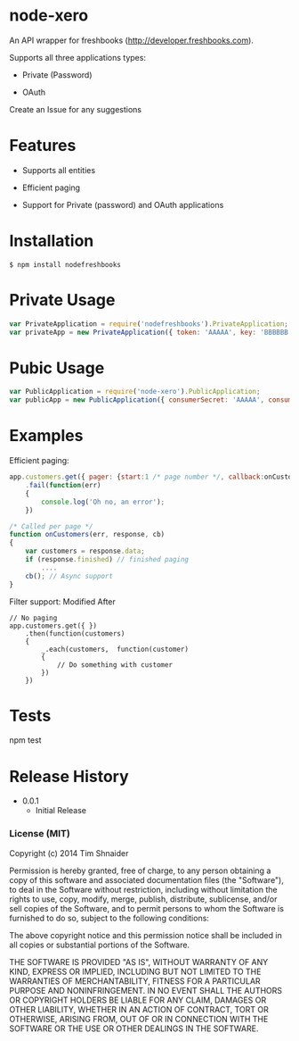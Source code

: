 node-xero
===========
An API wrapper for freshbooks (http://developer.freshbooks.com).

Supports all three applications types:

* Private (Password)

* OAuth

Create an Issue for any suggestions

Features
========
* Supports all entities

* Efficient paging

* Support for Private (password) and OAuth applications


Installation
============

    $ npm install nodefreshbooks


Private Usage
=============
```javascript
var PrivateApplication = require('nodefreshbooks').PrivateApplication;
var privateApp = new PrivateApplication({ token: 'AAAAA', key: 'BBBBBB'});
```


Pubic Usage
=============
```javascript
var PublicApplication = require('node-xero').PublicApplication;
var publicApp = new PublicApplication({ consumerSecret: 'AAAAA', consumerKey: 'BBBBBB'});
```


Examples
========
Efficient paging:

```javascript
app.customers.get({ pager: {start:1 /* page number */, callback:onCustomers}})
    .fail(function(err)
    {
        console.log('Oh no, an error');
    })

/* Called per page */
function onCustomers(err, response, cb)
{
    var customers = response.data;
    if (response.finished) // finished paging
        ....
    cb(); // Async support
}

```

Filter support: Modified After
```
// No paging
app.customers.get({ })
    .then(function(customers)
    {
        _.each(customers,  function(customer)
        {
            // Do something with customer
        })
    })

```


Tests
==========

npm test


Release History
==============

* 0.0.1
    - Initial Release


### License (MIT)

Copyright (c) 2014 Tim Shnaider

Permission is hereby granted, free of charge, to any person obtaining a copy of this software and associated documentation files (the "Software"), to deal in the Software without restriction, including without limitation the rights to use, copy, modify, merge, publish, distribute, sublicense, and/or sell copies of the Software, and to permit persons to whom the Software is furnished to do so, subject to the following conditions:

The above copyright notice and this permission notice shall be included in all copies or substantial portions of the Software.

THE SOFTWARE IS PROVIDED "AS IS", WITHOUT WARRANTY OF ANY KIND, EXPRESS OR IMPLIED, INCLUDING BUT NOT LIMITED TO THE WARRANTIES OF MERCHANTABILITY, FITNESS FOR A PARTICULAR PURPOSE AND NONINFRINGEMENT. IN NO EVENT SHALL THE AUTHORS OR COPYRIGHT HOLDERS BE LIABLE FOR ANY CLAIM, DAMAGES OR OTHER LIABILITY, WHETHER IN AN ACTION OF CONTRACT, TORT OR OTHERWISE, ARISING FROM, OUT OF OR IN CONNECTION WITH THE SOFTWARE OR THE USE OR OTHER DEALINGS IN THE SOFTWARE.